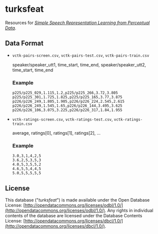 turksfeat
===

Resources for [*Simple Speech Representation Learning from Perceptual Data*](https://github.com/Sleepwalking/prometheus-spark/blob/master/writings/simple-speech-representation-perceptual-data-hua-2019.pdf).


Data Format
---

* `vctk-pairs-screen.csv`, `vctk-pairs-test.csv`, `vctk-pairs-train.csv`

    speaker/speaker_utt1, time_start, time_end, speaker/speaker_utt2, time_start, time_end

    ### Example

    ```
    p225/p225_029,1.115,1.2,p225/p225_266,3.72,3.805
    p225/p225_301,1.725,1.825,p225/p225_165,3.77,3.875
    p226/p226_249,1.805,1.905,p226/p226_224,2.545,2.615
    p226/p226_249,1.545,1.65,p226/p226_144,3.495,3.625
    p226/p226_106,3.075,3.225,p226/p226_317,1.84,1.955
    ```

* `vctk-ratings-screen.csv`, `vctk-ratings-test.csv`, `vctk-ratings-train.csv`

    average, ratings[0], ratings[1], ratings[2], ...

    ### Example

    ```
    3.0,3,1,4,2,5
    3.6,2,5,3,5,3
    4.0,5,3,5,5,2
    4.6,5,5,4,4,5
    5.0,5,5,5,5,5
    ```

License
---


This database ("*turksfeat*") is made available under the Open Database License: [http://opendatacommons.org/licenses/odbl/1.0/](http://opendatacommons.org/licenses/odbl/1.0/). Any rights in individual contents of the database are licensed under the Database Contents License: [http://opendatacommons.org/licenses/dbcl/1.0/](http://opendatacommons.org/licenses/dbcl/1.0/).
